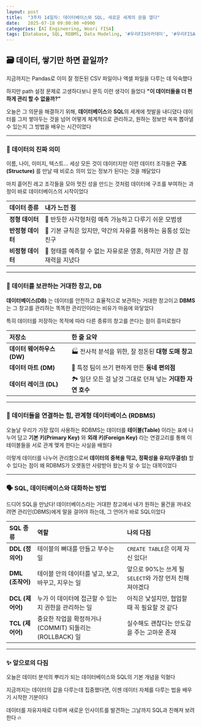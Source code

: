```yaml
---
layout: post
title:  "3주차 14일차: 데이터베이스와 SQL, 새로운 세계의 문을 열다"
date:   2025-07-18 09:00:00 +0900
categories: [AI Engineering, Woori FISA]
tags: [Database, SQL, RDBMS, Data Modeling, '#우리FIS아카데미', '#우리FISA', '#AI엔지니어링', '#K-디지털트레이닝', '#우리에프아이에스', '#글로벌소프트웨어캠퍼스']
---
```


## 🗃️ 데이터, 쌓기만 하면 끝일까?

지금까지는 Pandas로 이미 잘 정돈된 CSV 파일이나 엑셀 파일을 다루는 데 익숙했다

하지만 path 설정 문제로 고생하다보니 문득 이런 생각이 들었다
**"이 데이터들을 더 편하게 관리 할 수 없을까?"**

오늘은 그 의문을 해결하기 위해, **데이터베이스**와 **SQL**의 세계에 첫발을 내디뎠다
데이터를 그저 쌓아두는 것을 넘어
어떻게 체계적으로 관리하고, 원하는 정보만 쏙쏙 뽑아낼 수 있는지
그 방법을 배우는 시간이었다

---

### 🤔 데이터의 진짜 의미

이름, 나이, 이미지, 텍스트... 세상 모든 것이 데이터지만
이런 데이터 조각들은 **구조(Structure)** 를 만날 때 비로소 의미 있는 정보가 된다는 것을 깨달았다

마치 흩어진 레고 조각들을 모아 멋진 성을 만드는 것처럼
데이터에 구조를 부여하는 과정이 바로 데이터베이스의 시작이었다

| 데이터 종류 | 내가 느낀 점 |
| :--- | :--- |
| **정형 데이터** | 📐 반듯한 사각형처럼 예측 가능하고 다루기 쉬운 모범생 |
| **반정형 데이터** | 📝 기본 규칙은 있지만, 약간의 자유를 허용하는 융통성 있는 친구 |
| **비정형 데이터** | 🎨 형태를 예측할 수 없는 자유로운 영혼, 하지만 가장 큰 잠재력을 지녔다 |

---

### 🏦 데이터를 보관하는 거대한 창고, DB

**데이터베이스(DB)** 는 데이터를 안전하고 효율적으로 보관하는 거대한 창고이고
**DBMS**는 그 창고를 관리하는 똑똑한 관리인이라는 비유가 마음에 와닿았다

특히 데이터를 저장하는 목적에 따라 다른 종류의 창고를 쓴다는 점이 흥미로웠다

| 저장소 | 한 줄 요약 |
| :--- | :--- |
| **데이터 웨어하우스 (DW)** | 🏭 전사적 분석을 위한, 잘 정돈된 **대형 도매 창고** |
| **데이터 마트 (DM)** | 🏪 특정 팀이 쓰기 편하게 만든 **동네 편의점** |
| **데이터 레이크 (DL)** | 🏞️ 일단 모든 걸 날것 그대로 던져 넣는 **거대한 자연 호수** |

---

### 🤝 데이터들을 연결하는 힘, 관계형 데이터베이스 (RDBMS)

오늘날 우리가 가장 많이 사용하는 RDBMS는
데이터를 **테이블(Table)** 이라는 표에 나누어 담고
**기본 키(Primary Key)** 와 **외래 키(Foreign Key)** 라는 연결고리를 통해
이 테이블들을 서로 관계 맺게 한다는 사실을 배웠다

이렇게 데이터를 나누어 관리함으로써
**데이터의 중복을 막고, 정확성을 유지(무결성)** 할 수 있다는 점이
왜 RDBMS가 오랫동안 사랑받아 왔는지 알 수 있는 대목이었다

---

### 🗣️ SQL, 데이터베이스와 대화하는 방법

드디어 SQL을 만났다!
데이터베이스라는 거대한 창고에서 내가 원하는 물건을 꺼내오려면
관리인(DBMS)에게 말을 걸어야 하는데, 그 언어가 바로 SQL이었다

| SQL 종류 | 역할 | 나의 다짐 |
| :--- | :--- | :--- |
| **DDL (정의어)** | 테이블의 뼈대를 만들고 부수는 일 | `CREATE TABLE`은 이제 자신 있다! |
| **DML (조작어)** | 테이블 안의 데이터를 넣고, 보고, 바꾸고, 지우는 일 | 앞으로 90%는 쓰게 될 `SELECT`와 가장 먼저 친해져야겠다 |
| **DCL (제어어)** | 누가 이 데이터에 접근할 수 있는지 권한을 관리하는 일 | 아직은 낯설지만, 협업할 때 꼭 필요할 것 같다 |
| **TCL (제어어)** | 중요한 작업을 확정하거나(COMMIT) 되돌리는(ROLLBACK) 일 | 실수해도 괜찮다는 안도감을 주는 고마운 존재 |

---

### ✨ 앞으로의 다짐

오늘은 데이터 분석의 뿌리가 되는 데이터베이스와 SQL의 기본 개념을 익혔다

지금까지는 데이터의 값을 다루는데 집중했다면, 이젠 데이터 자체를 다루는 법을 배우기 시작한 기분이다

데이터를 자유자재로 다루며 새로운 인사이트를 발견하는 그날까지
SQL과 친해져 보려 한다 🔥
